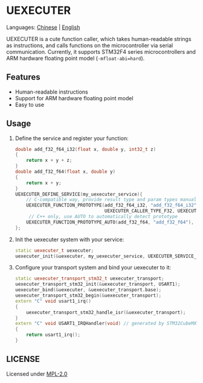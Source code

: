 # UEXECUTER
Languages: [Chinese](README_zh.md) | [English](README.md)

UEXECUTER is a cute function caller, which takes human-readable strings as instructions, and calls functions on the microcontroller via serial communication. Currently, it supports STM32F4 series microcontrollers and ARM hardware floating point model (`-mfloat-abi=hard`).

## Features
- Human-readable instructions
- Support for ARM hardware floating point model
- Easy to use

## Usage
1. Define the service and register your function: 
   ```cpp
   double add_f32_f64_i32(float x, double y, int32_t z)
   {
       return x + y + z;
   }
   double add_f32_f64(float x, double y)
   {
       return x + y;
   }
   UEXECUTER_DEFINE_SERVICE(my_uexecuter_service){
       // C-compatible way, provide result type and param types manually
       UEXECUTER_FUNCTION_PROTOTYPE(add_f32_f64_i32, "add_f32_f64_i32", UEXECUTER_CALLER_TYPE_F64,
                                    UEXECUTER_CALLER_TYPE_F32, UEXECUTER_CALLER_TYPE_F64, UEXECUTER_CALLER_TYPE_I32), 
        // C++ only, use AUTO to automatically detect prototype
       UEXECUTER_FUNCTION_PROTOTYPE_AUTO(add_f32_f64, "add_f32_f64"),
   };
   ```
2. Init the uexecuter system with your service: 
   ```cpp
   static uexecuter_t uexecuter;
   uexecuter_init(&uexecuter, my_uexecuter_service, UEXECUTER_SERVICE_N_FUNC(my_uexecuter_service));
   ```
3. Configure your transport system and bind your uexecuter to it: 
   ```cpp
   static uexecuter_transport_stm32_t uexecuter_transport;
   uexecuter_transport_stm32_init(&uexecuter_transport, USART1);
   uexecuter_bind(&uexecuter, &uexecuter_transport.base);
   uexecuter_transport_stm32_begin(&uexecuter_transport);
   extern "C" void usart1_irq()
   {
       uexecuter_transport_stm32_handle_isr(&uexecuter_transport);
   }
   extern "C" void USART1_IRQHandler(void) // generated by STM32CubeMX, usually in stm32f4xx_it.c
   {
       return usart1_irq();
   }
   ```

## LICENSE
Licensed under [MPL-2.0](./LICENSE)